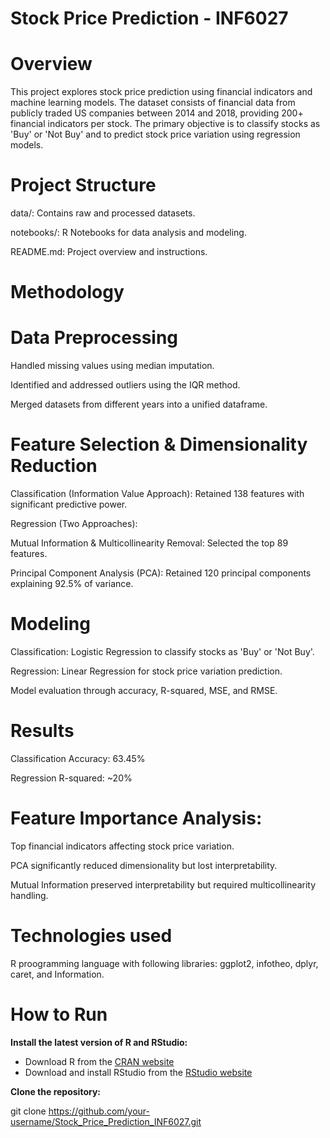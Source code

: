 # Stock Price Prediction - INF6027

# Overview

This project explores stock price prediction using financial indicators and machine learning models. The dataset consists of financial data from publicly traded US companies between 2014 and 2018, providing 200+ financial indicators per stock. The primary objective is to classify stocks as 'Buy' or 'Not Buy' and to predict stock price variation using regression models.

# Project Structure

data/: Contains raw and processed datasets.

notebooks/: R Notebooks for data analysis and modeling.

README.md: Project overview and instructions.


# Methodology

# Data Preprocessing

Handled missing values using median imputation.

Identified and addressed outliers using the IQR method.

Merged datasets from different years into a unified dataframe.

# Feature Selection & Dimensionality Reduction

Classification (Information Value Approach): Retained 138 features with significant predictive power.

Regression (Two Approaches):

Mutual Information & Multicollinearity Removal: Selected the top 89 features.

Principal Component Analysis (PCA): Retained 120 principal components explaining 92.5% of variance.

# Modeling

Classification: Logistic Regression to classify stocks as 'Buy' or 'Not Buy'.

Regression: Linear Regression for stock price variation prediction.

Model evaluation through accuracy, R-squared, MSE, and RMSE.

# Results

Classification Accuracy: 63.45%

Regression R-squared: ~20%

# Feature Importance Analysis:

Top financial indicators affecting stock price variation.

PCA significantly reduced dimensionality but lost interpretability.

Mutual Information preserved interpretability but required multicollinearity handling.

# Technologies used 

R proogramming language with following libraries:
ggplot2, infotheo, dplyr, caret, and Information.

# How to Run

**Install the latest version of R and RStudio:**
   - Download R from the [CRAN website](https://cran.r-project.org/)
   - Download and install RStudio from the [RStudio website](https://posit.co/download/rstudio-desktop/)

**Clone the repository:**

git clone https://github.com/your-username/Stock_Price_Prediction_INF6027.git
